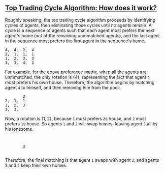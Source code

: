 ## [Top Trading Cycle Algorithm: How does it work?](https://www.youtube.com/watch?v=OvmvxAcT_Yc)

Roughly speaking, the top trading cycle algorithm proceeds by identifying cycles of agents, then eliminating those cycles until no agents remain. A cycle is a sequence of agents such that each agent most prefers the next agent's home (out of the remaining unmmatched agents), and the last agent in the sequence most prefers the first agent in the sequence's home. 

```
4,  4,  2,  4 
2,  1,  1,  1 
1,  2,  3,  3 
3,  3,  4,  2 
```

For example, for the above preference matrix, when all the agents are unmmatched, the only rotation is $\{4\}$, representing the fact that agent `4` most prefers his own house. Therefore, the algorithm begins by matching agent `4` to himself, and then removing him from the pool:

```
        2
2,  1,  1 
1,  2,  3 
3,  3,    
```

Now, a rotation is $\{1, 2\}$, because `1` most prefers `2`s house, and `2` most prefers `1`s house. So agents `1` and `2` will swap homes, leaving agent `3` all by his lonesome. 

```
         
          
        3 
          
```

Therefore, the final matching is that agent `1` swaps with agent `2`, and agents `3` and `4` keep their own homes. 